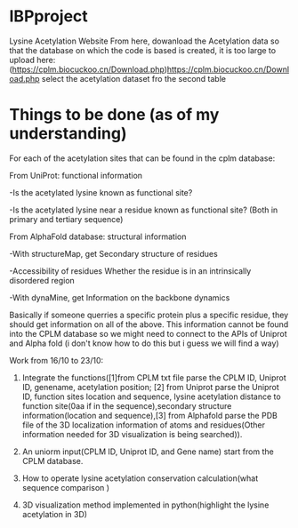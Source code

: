 # IBPproject
Lysine Acetylation Website
From here, dowanload the Acetylation data so that the database on which the code is based is created, it is too large to upload here:
(https://cplm.biocuckoo.cn/Download.php)https://cplm.biocuckoo.cn/Download.php
select the acetylation dataset fro the second table

# Things to be done (as of my understanding)
For each of the acetylation sites that can be found in the cplm database:

From UniProt: functional information

-Is the acetylated lysine known as functional site?

-Is the acetylated lysine near a residue known as functional site? (Both in primary and tertiary sequence)

From AlphaFold database: structural information

-With structureMap, get Secondary structure of residues

-Accessibility of residues Whether the residue is in an intrinsically disordered region

-With dynaMine, get Information on the backbone dynamics

Basically if someone querries a specific protein plus a specific residue, they should get information on all of the above.
This information cannot be found into the CPLM database so we might need to connect to the APIs of Uniprot and Alpha fold
(i don't know how to do this but i guess we will find a way)


Work from 16/10 to 23/10:

1. Integrate the functions([1]from CPLM txt file parse the CPLM ID, Uniprot ID, genename, acetylation position; [2] from Uniprot parse the Uniprot ID, function sites location and sequence, lysine acetylation distance to function site(0aa if in the sequence),secondary structure information(location and sequence),[3] from Alphafold parse the PDB file of the 3D localization information of atoms and residues(Other information needed for 3D visualization is being searched)).

2. An uniorm input(CPLM ID, Uniprot ID, and Gene name) start from the CPLM database.
3. How to operate lysine acetylation conservation calculation(what sequence comparison )
4. 3D visualization method implemented in python(highlight the lysine acetylation in 3D)


